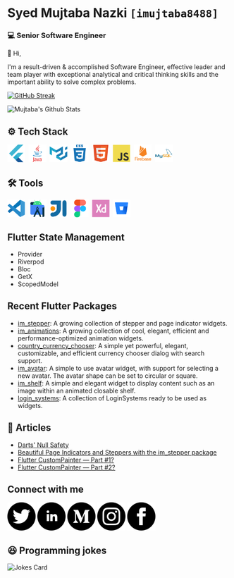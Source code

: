 # Syed Mujtaba Nazki `[imujtaba8488]`

### 💻 **Senior Software Engineer**

👋 Hi, 

I'm a result-driven & accomplished Software Engineer, effective leader and team player with exceptional analytical and critical thinking skills and the important ability to solve complex problems.

[![GitHub Streak](http://github-readme-streak-stats.herokuapp.com?user=imujtaba8488&theme=dark&date_format=j%20M%5B%20Y%5D)](https://git.io/streak-stats)

![Mujtaba's Github Stats](https://github-readme-stats.vercel.app/api?username=imujtaba8488&hide=contribs,prs,commits)

## ⚙️ Tech Stack

<div>
  <img src="https://github.com/devicons/devicon/blob/master/icons/flutter/flutter-original.svg" title="Flutter" alt="Flutter" width="40" height="40"/>&nbsp; 
  <img src="https://github.com/devicons/devicon/blob/master/icons/java/java-original-wordmark.svg" title="Java" alt="Java" width="40" height="40"/>&nbsp; 
  <img src="https://github.com/devicons/devicon/blob/master/icons/materialui/materialui-original.svg" title="Material UI" alt="Material UI" width="40" height="40"/>&nbsp; 
  <img src="https://github.com/devicons/devicon/blob/master/icons/css3/css3-plain-wordmark.svg"  title="CSS3" alt="CSS" width="40" height="40"/>&nbsp; 
  <img src="https://github.com/devicons/devicon/blob/master/icons/html5/html5-original.svg" title="HTML5" alt="HTML" width="40" height="40"/>&nbsp; 
  <img src="https://github.com/devicons/devicon/blob/master/icons/javascript/javascript-original.svg" title="JavaScript" alt="JavaScript" width="40" height="40"/>&nbsp; 
  <img src="https://github.com/devicons/devicon/blob/master/icons/firebase/firebase-plain-wordmark.svg" title="Firebase" alt="Firebase" width="40" height="40"/>&nbsp; 
  <img src="https://github.com/devicons/devicon/blob/master/icons/mysql/mysql-original-wordmark.svg" title="MySQL"  alt="MySQL" width="40" height="40"/>&nbsp; 
</div>

## 🛠 Tools

<div>
  <img src="https://github.com/devicons/devicon/blob/master/icons/vscode/vscode-original.svg" title="VS Code" alt="VS Code" width="40" height="40"/>&nbsp; 
  <img src="https://github.com/devicons/devicon/blob/master/icons/androidstudio/androidstudio-original.svg" title="Android Studio" alt="Android Studio" width="40" height="40"/>&nbsp; 
  <img src="https://github.com/devicons/devicon/blob/master/icons/intellij/intellij-original.svg" title="Intelli J" alt="Intelli J" width="40" height="40"/>&nbsp; 
  <img src="https://github.com/devicons/devicon/blob/master/icons/figma/figma-original.svg" title="Figma" alt="Figma" width="40" height="40"/>&nbsp; 
  <img src="https://github.com/devicons/devicon/blob/master/icons/xd/xd-plain.svg" title="Adobe XD" alt="Adobe XD" width="40" height="40"/>&nbsp; 
   <img src="https://github.com/devicons/devicon/blob/master/icons/bitbucket/bitbucket-original.svg" title="BitBucket" alt="BitBucket" width="40" height="40"/>&nbsp; 
</div>

## Flutter State Management
* Provider
* Riverpod
* Bloc
* GetX
* ScopedModel

## Recent Flutter Packages

* [im_stepper](https://pub.dev/packages/im_stepper): A growing collection of stepper and page indicator widgets.
* [im_animations](https://pub.dev/packages/im_animations): A growing collection of cool, elegant, efficient and performance-optimized animation widgets.
* [country_currency_chooser](https://pub.dev/packages/country_currency_chooser): A simple yet powerful, elegant, customizable, and efficient currency chooser dialog with search support.
* [im_avatar](https://pub.dev/packages/im_avatar): A simple to use avatar widget, with support for selecting a new avatar. The avatar shape can be set to circular or square.
* [im_shelf](https://pub.dev/packages/im_shelf): A simple and elegant widget to display content such as an image within an animated closable shelf.
* [login_systems](https://pub.dev/packages/login_systems): A collection of LoginSystems ready to be used as widgets.

## 📝 Articles

* [Darts' Null Safety](https://imujtaba8488.medium.com/darts-null-safety-d2249936163d)
* [Beautiful Page Indicators and Steppers with the im_stepper package](https://imujtaba8488.medium.com/beautiful-page-indicators-and-steppers-with-the-im-stepper-package-8c091cf5364e)
* [Flutter CustomPainter — Part #1?](https://imujtaba8488.medium.com/are-you-having-a-hard-time-with-flutter-custompainter-part-1-ed3f478a210c)
* [Flutter CustomPainter — Part #2?](https://imujtaba8488.medium.com/are-you-having-a-hard-time-with-flutter-custompainter-part-2-c647e661de38)
## Connect with me

[![Twitter](https://github.com/imujtaba8488/showcase/blob/master/icons/twitter_64px%20b:w.png)](https://twitter.com/imujtaba8488)  [![LinkedIn](https://github.com/imujtaba8488/showcase/blob/master/icons/linkedin_64px%20b:w.png)](https://www.linkedin.com/in/imujtaba8488/)  [![Medium](https://github.com/imujtaba8488/showcase/blob/master/icons/medium_64px%20b:w.png)](https://imujtaba8488.medium.com)  [![Instagram](https://github.com/imujtaba8488/showcase/blob/master/icons/insta_64px%20b:w.png)](https://www.instagram.com/imujtaba8488/)  [![Facebook](https://github.com/imujtaba8488/showcase/blob/master/icons/fb_64px%20b:w.png)](https://www.facebook.com/imujtaba8488/)

## 😆 Programming jokes
![Jokes Card](https://readme-jokes.vercel.app/api)
